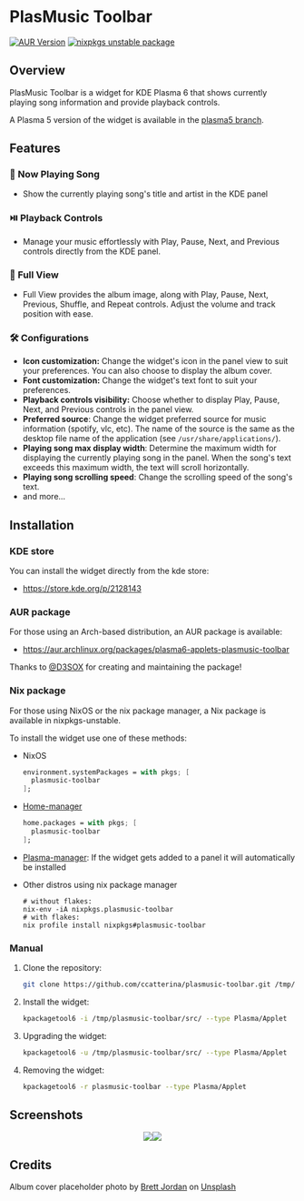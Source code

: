 # PlasMusic Toolbar

[![AUR Version](https://img.shields.io/aur/version/plasma6-applets-plasmusic-toolbar)](https://aur.archlinux.org/packages/plasma6-applets-plasmusic-toolbar) [![nixpkgs unstable package](https://repology.org/badge/version-for-repo/nix_unstable/plasmusic-toolbar.svg)](https://repology.org/project/plasmusic-toolbar/versions)

## Overview

PlasMusic Toolbar is a widget for KDE Plasma 6 that shows currently playing song information and provide playback controls.

A Plasma 5 version of the widget is available in the [plasma5 branch](https://github.com/ccatterina/plasmusic-toolbar/tree/plasma5).

## Features

### 🎵 Now Playing Song
- Show the currently playing song's title and artist in the KDE panel

### ⏯️ Playback Controls
- Manage your music effortlessly with Play, Pause, Next, and Previous controls directly from the KDE panel.

### 📸 Full View
- Full View provides the album image, along with Play, Pause, Next, Previous, Shuffle, and Repeat controls. Adjust the volume and track position with ease.

### 🛠️ Configurations
- **Icon customization:** Change the widget's icon in the panel view to suit your preferences. You can also choose to display the album cover.
- **Font customization:** Change the widget's text font to suit your preferences.
- **Playback controls visibility:** Choose whether to display Play, Pause, Next, and Previous controls in the panel view.
- **Preferred source**: Change the widget preferred source for music information (spotify, vlc, etc). The name of the source is the same as the desktop file name of the application (see `/usr/share/applications/`).
- **Playing song max display width**: Determine the maximum width for displaying the currently playing song in the panel. When the song's text exceeds this maximum width, the text will scroll horizontally.
- **Playing song scrolling speed**: Change the scrolling speed of the song's text.
- and more...

## Installation

### KDE store

You can install the widget directly from the kde store:

- https://store.kde.org/p/2128143

### AUR package

For those using an Arch-based distribution, an AUR package is available:
 - https://aur.archlinux.org/packages/plasma6-applets-plasmusic-toolbar

Thanks to [@D3SOX](https://www.github.com/D3SOX) for creating and maintaining the package!

### Nix package

For those using NixOS or the nix package manager, a Nix package is available in nixpkgs-unstable.

To install the widget use one of these methods:

- NixOS
  
  ```nix
  environment.systemPackages = with pkgs; [
    plasmusic-toolbar
  ];
  ```

- [Home-manager](https://github.com/nix-community/home-manager)

  ```nix
  home.packages = with pkgs; [
    plasmusic-toolbar
  ];
  ```

- [Plasma-manager](https://github.com/nix-community/plasma-manager): If the widget gets added to a panel it will automatically be installed

- Other distros using nix package manager

  ```
  # without flakes:
  nix-env -iA nixpkgs.plasmusic-toolbar
  # with flakes:
  nix profile install nixpkgs#plasmusic-toolbar
  ```




### Manual
1. Clone the repository:
    ```sh
    git clone https://github.com/ccatterina/plasmusic-toolbar.git /tmp/plasmusic-toolbar
    ```

2. Install the widget:

    ```sh
    kpackagetool6 -i /tmp/plasmusic-toolbar/src/ --type Plasma/Applet
    ```

3. Upgrading the widget:

    ```sh
    kpackagetool6 -u /tmp/plasmusic-toolbar/src/ --type Plasma/Applet
    ```

4. Removing the widget:

    ```sh
    kpackagetool6 -r plasmusic-toolbar --type Plasma/Applet
    ```

## Screenshots

<p align="center">
  <img src="./screenshots/screenshot_dark.png" /><img src="./screenshots/screenshot_light.png" />
</p>

## Credits

Album cover placeholder photo by [Brett Jordan](https://unsplash.com/@brett_jordan) on [Unsplash](https://unsplash.com/)
